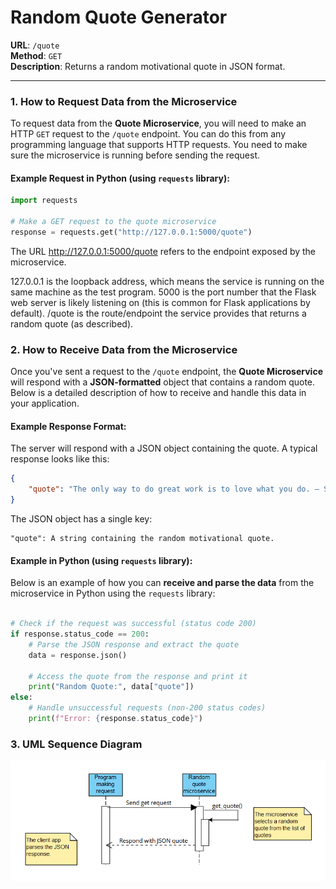 # Random Quote Generator

**URL**: `/quote`  
**Method**: `GET`  
**Description**: Returns a random motivational quote in JSON format.

---

### 1. How to **Request Data** from the Microservice

To request data from the **Quote Microservice**, you will need to make an HTTP `GET` request to the `/quote` endpoint. You can do this from any programming language that supports HTTP requests. You need to make sure the microservice is running before sending the request.

#### Example Request in **Python** (using `requests` library):

```python
import requests

# Make a GET request to the quote microservice
response = requests.get("http://127.0.0.1:5000/quote")

```
The URL http://127.0.0.1:5000/quote refers to the endpoint exposed by the microservice.

127.0.0.1 is the loopback address, which means the service is running on the same machine as the test program.
5000 is the port number that the Flask web server is likely listening on (this is common for Flask applications by default).
/quote is the route/endpoint the service provides that returns a random quote (as described).

### 2. How to **Receive Data** from the Microservice

Once you've sent a request to the `/quote` endpoint, the **Quote Microservice** will respond with a **JSON-formatted** object that contains a random quote. Below is a detailed description of how to receive and handle this data in your application.

#### Example Response Format:

The server will respond with a JSON object containing the quote. A typical response looks like this:

```json
{
    "quote": "The only way to do great work is to love what you do. – Steve Jobs"
}
```
The JSON object has a single key:

    "quote": A string containing the random motivational quote.

#### Example in **Python** (using `requests` library):

Below is an example of how you can **receive and parse the data** from the microservice in Python using the `requests` library:

```python

# Check if the request was successful (status code 200)
if response.status_code == 200:
    # Parse the JSON response and extract the quote
    data = response.json()
    
    # Access the quote from the response and print it
    print("Random Quote:", data["quote"])
else:
    # Handle unsuccessful requests (non-200 status codes)
    print(f"Error: {response.status_code}")
```
### 3. UML Sequence Diagram

![image alt](https://github.com/Saurav-shres/microservice/blob/main/UMLDiagram.PNG?raw=true)
